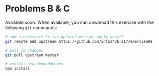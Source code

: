 # Problems B &amp; C

Available soon. When available, you can download this exercise with the following `git` commands:

```bash
# add a reference to the updated version (only once!)
git remote add upstream https://github.com/info343b-a17/exercise08

# pull in changes
git pull upstream master

# install new dependencies
npm install
```